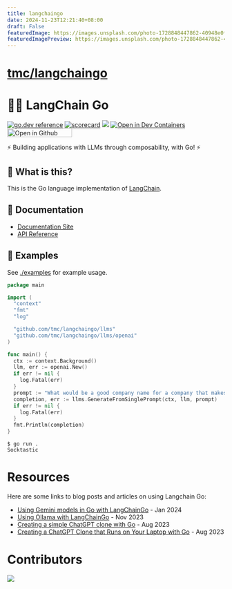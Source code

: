 ```yaml
---
title: langchaingo
date: 2024-11-23T12:21:40+08:00
draft: False
featuredImage: https://images.unsplash.com/photo-1728848447862-40948e0fae1c?ixid=M3w0NjAwMjJ8MHwxfHJhbmRvbXx8fHx8fHx8fDE3MzIzMzU1Njl8&ixlib=rb-4.0.3
featuredImagePreview: https://images.unsplash.com/photo-1728848447862-40948e0fae1c?ixid=M3w0NjAwMjJ8MHwxfHJhbmRvbXx8fHx8fHx8fDE3MzIzMzU1Njl8&ixlib=rb-4.0.3
---
```


# [tmc/langchaingo](https://github.com/tmc/langchaingo)

# 🦜️🔗 LangChain Go

[![go.dev reference](https://img.shields.io/badge/go.dev-reference-007d9c?logo=go&logoColor=white&style=flat-square)](https://pkg.go.dev/github.com/tmc/langchaingo)
[![scorecard](https://goreportcard.com/badge/github.com/tmc/langchaingo)](https://goreportcard.com/report/github.com/tmc/langchaingo)
[![](https://dcbadge.vercel.app/api/server/2NgDkQDjpQ?compact=true&style=flat)](https://discord.gg/2NgDkQDjpQ)
[![Open in Dev Containers](https://img.shields.io/static/v1?label=Dev%20Containers&message=Open&color=blue&logo=visualstudiocode)](https://vscode.dev/redirect?url=vscode://ms-vscode-remote.remote-containers/cloneInVolume?url=https://github.com/tmc/langchaingo)
[<img src="https://github.com/codespaces/badge.svg" title="Open in Github Codespace" width="150" height="20">](https://codespaces.new/tmc/langchaingo)

⚡ Building applications with LLMs through composability, with Go! ⚡

## 🤔 What is this?

This is the Go language implementation of [LangChain](https://github.com/langchain-ai/langchain).

## 📖 Documentation

- [Documentation Site](https://tmc.github.io/langchaingo/docs/)
- [API Reference](https://pkg.go.dev/github.com/tmc/langchaingo)


## 🎉 Examples

See [./examples](./examples) for example usage.

```go
package main

import (
  "context"
  "fmt"
  "log"

  "github.com/tmc/langchaingo/llms"
  "github.com/tmc/langchaingo/llms/openai"
)

func main() {
  ctx := context.Background()
  llm, err := openai.New()
  if err != nil {
    log.Fatal(err)
  }
  prompt := "What would be a good company name for a company that makes colorful socks?"
  completion, err := llms.GenerateFromSinglePrompt(ctx, llm, prompt)
  if err != nil {
    log.Fatal(err)
  }
  fmt.Println(completion)
}
```

```shell
$ go run .
Socktastic
```

# Resources

Here are some links to blog posts and articles on using Langchain Go:

- [Using Gemini models in Go with LangChainGo](https://eli.thegreenplace.net/2024/using-gemini-models-in-go-with-langchaingo/) - Jan 2024
- [Using Ollama with LangChainGo](https://eli.thegreenplace.net/2023/using-ollama-with-langchaingo/) - Nov 2023
- [Creating a simple ChatGPT clone with Go](https://sausheong.com/creating-a-simple-chatgpt-clone-with-go-c40b4bec9267?sk=53a2bcf4ce3b0cfae1a4c26897c0deb0) - Aug 2023
- [Creating a ChatGPT Clone that Runs on Your Laptop with Go](https://sausheong.com/creating-a-chatgpt-clone-that-runs-on-your-laptop-with-go-bf9d41f1cf88?sk=05dc67b60fdac6effb1aca84dd2d654e) - Aug 2023


# Contributors

<a href="https://github.com/tmc/langchaingo/graphs/contributors">
  <img src="https://contrib.rocks/image?repo=tmc/langchaingo" />
</a>
